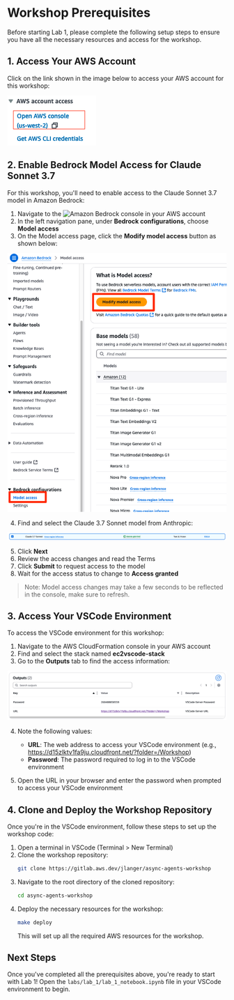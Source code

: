 # Workshop Prerequisites

Before starting Lab 1, please complete the following setup steps to ensure you have all the necessary resources and access for the workshop.

## 1. Access Your AWS Account

Click on the link shown in the image below to access your AWS account for this workshop:

![AWS Console Access](open-aws-console.png)

## 2. Enable Bedrock Model Access for Claude Sonnet 3.7

For this workshop, you'll need to enable access to the Claude Sonnet 3.7 model in Amazon Bedrock:

1. Navigate to the ![Amazon Bedrock console](https://console.aws.amazon.com/bedrock/home) in your AWS account
2. In the left navigation pane, under **Bedrock configurations**, choose **Model access**
3. On the Model access page, click the **Modify model access** button as shown below:

![Bedrock Model Access](model-access.png)

4. Find and select the Claude 3.7 Sonnet model from Anthropic:

![Claude 3.7 Sonnet Selection](claude-3.7-sonnet.png)

5. Click **Next**
6. Review the access changes and read the Terms
7. Click **Submit** to request access to the model
8. Wait for the access status to change to **Access granted**

> Note: Model access changes may take a few seconds to be reflected in the console, make sure to refresh.

## 3. Access Your VSCode Environment

To access the VSCode environment for this workshop:

1. Navigate to the AWS CloudFormation console in your AWS account
2. Find and select the stack named **ec2vscode-stack**
3. Go to the **Outputs** tab to find the access information:

![CloudFormation Outputs](cfn-outputs.png)

4. Note the following values:
   - **URL**: The web address to access your VSCode environment (e.g., https://d15zlktv1fa9ju.cloudfront.net/?folder=/Workshop)
   - **Password**: The password required to log in to the VSCode environment

5. Open the URL in your browser and enter the password when prompted to access your VSCode environment

## 4. Clone and Deploy the Workshop Repository

Once you're in the VSCode environment, follow these steps to set up the workshop code:

1. Open a terminal in VSCode (Terminal > New Terminal)
2. Clone the workshop repository:
   ```bash
   git clone https://gitlab.aws.dev/jlanger/async-agents-workshop
   ```
3. Navigate to the root directory of the cloned repository:
   ```bash
   cd async-agents-workshop
   ```
4. Deploy the necessary resources for the workshop:
   ```bash
   make deploy
   ```
   This will set up all the required AWS resources for the workshop.

## Next Steps

Once you've completed all the prerequisites above, you're ready to start with Lab 1! Open the `labs/lab_1/lab_1_notebook.ipynb` file in your VSCode environment to begin.

